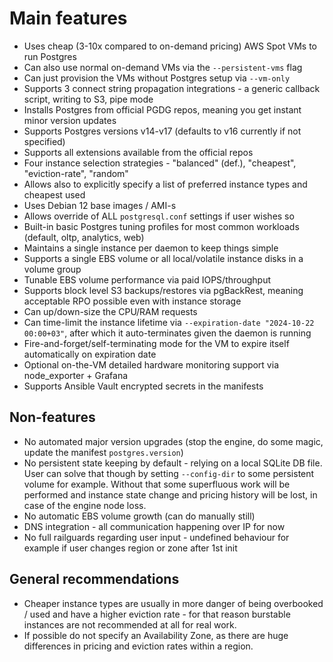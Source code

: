 # Main features

* Uses cheap (3-10x compared to on-demand pricing) AWS Spot VMs to run Postgres
* Can also use normal on-demand VMs via the `--persistent-vms` flag
* Can just provision the VMs without Postgres setup via `--vm-only`
* Supports 3 connect string propagation integrations - a generic callback script, writing to S3, pipe mode
* Installs Postgres from official PGDG repos, meaning you get instant minor version updates
* Supports Postgres versions v14-v17 (defaults to v16 currently if not specified)
* Supports all extensions available from the official repos
* Four instance selection strategies - "balanced" (def.), "cheapest", "eviction-rate", "random"
* Allows also to explicitly specify a list of preferred instance types and cheapest used
* Uses Debian 12 base images / AMI-s
* Allows override of ALL `postgresql.conf` settings if user wishes so
* Built-in basic Postgres tuning profiles for most common workloads (default, oltp, analytics, web)
* Maintains a single instance per daemon to keep things simple
* Supports a single EBS volume or all local/volatile instance disks in a volume group
* Tunable EBS volume performance via paid IOPS/throughput
* Supports block level S3 backups/restores via pgBackRest, meaning acceptable RPO possible even with instance storage
* Can up/down-size the CPU/RAM requests
* Can time-limit the instance lifetime via `--expiration-date "2024-10-22 00:00+03"`, after which it auto-terminates
  given the daemon is running
* Fire-and-forget/self-terminating mode for the VM to expire itself automatically on expiration date
* Optional on-the-VM detailed hardware monitoring support via node_exporter + Grafana
* Supports Ansible Vault encrypted secrets in the manifests

## Non-features

* No automated major version upgrades (stop the engine, do some magic, update the manifest `postgres.version`)
* No persistent state keeping by default - relying on a local SQLite DB file. User can solve that though by setting
  `--config-dir` to some persistent volume for example. Without that some superfluous work will be performed and
  instance state change and pricing history will be lost, in case of the engine node loss.
* No automatic EBS volume growth (can do manually still)
* DNS integration - all communication happening over IP for now
* No full railguards regarding user input - undefined behaviour for example if user changes region or zone after 1st init

## General recommendations

* Cheaper instance types are usually in more danger of being overbooked / used and have a higher eviction rate - for that
  reason burstable instances are not recommended at all for real work.
* If possible do not specify an Availability Zone, as there are huge differences in pricing and eviction rates within a region.
